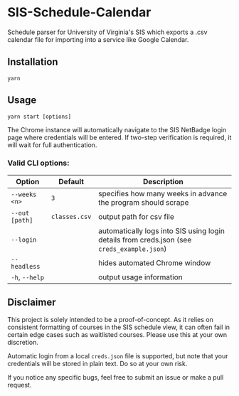 # SIS-Schedule-Calendar

Schedule parser for University of Virginia's SIS which exports a .csv calendar file for importing into a service like Google Calendar.

## Installation

```
yarn
```

## Usage

```
yarn start [options]
```

The Chrome instance will automatically navigate to the SIS NetBadge login page where credentials will be entered. If two-step verification is required, it will wait for full authentication.

### Valid CLI options:

| Option         | Default       | Description                                                                                |
| -------------- | ------------- | ------------------------------------------------------------------------------------------ |
| `--weeks <n>`  | `3`           | specifies how many weeks in advance the program should scrape                              |
| `--out [path]` | `classes.csv` | output path for csv file                                                                   |
| `--login`      |               | automatically logs into SIS using login details from creds.json (see `creds_example.json`) |
| `--headless`   |               | hides automated Chrome window                                                              |
| `-h`, `--help` |               | output usage information                                                                   |

## Disclaimer

This project is solely intended to be a proof-of-concept. As it relies on consistent formatting of courses in the SIS schedule view, it can often fail in certain edge cases such as waitlisted courses. Please use this at your own discretion.

Automatic login from a local `creds.json` file is supported, but note that your credentials will be stored in plain text. Do so at your own risk.

If you notice any specific bugs, feel free to submit an issue or make a pull request.
